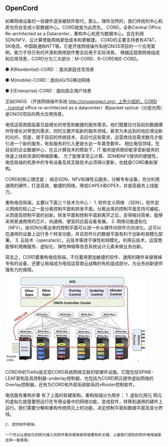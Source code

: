 ## OpenCord

如果网络设备的一些硬件逐渐被软件取代，那么，理所当然的，我们传统的中心机房也将会变成小型数据中心。CORD就是为此而生。
CORD，全称Central Office Re-architected as a Datacenter，重构中心机房为数据中心，旨在利用SDN/NFV、云计算使能网络更低成本和更敏捷。
CORD的主要支持者有AT&T，SK电信，中国联通和NTT等。它是开放网络操作系统ONOS项目的一个应用案例，致力于将已有的开源和商用部件整合应用于实际场景。
根据运营商网络组成和应用场景，CORD分为三大部分：M-CORD、R-CORD和E-CORD。

● R(Residential)-CORD ：面向家庭住宅场景

● M(mobile)-CORD：面向4G/5G移动网络

● E(Enterprise)-CORD：面向政企用户场景

正如ONOS （开放网络操作系统 http://onosproject.org）上所介绍的，CORD（central office re-architected as a datacenter）和packet optical（分组光网）是ONOS项目的两大应用场景。

电信运营商面临着日益增长的带宽和敏捷的服务需求。他们既要应付目前的数据爆炸性增长对带宽的需求，同时又要开拓新的服务领域，甚至为未达到的地区增设新的光纤。但是，居于目前的传统技术，去应付这些需求，运营商往往需求数月才能引进一个新的服务，有些服务的引入更是长达一年甚至数年。
相比电信领域，在目前的企业数据中心，在云计算技术的帮助下，IT 服务提供商却能享受新服务的快速上线和资源的伸缩部署。
为了能够享受云计算、SDN和NFV提供的便捷性，电信局端的机房中的专有设备及其互联技术必须得以更新，也就是CORD重新架构。

CORD的核心理念是：
结合SDN，NFV和弹性云服务，分解专有设备，充分利用通用的硬件，打造高效、敏捷的网络，降低CAPEX和OPEX，并提高服务上线能力。

重构电信局端，主要以下面三个技术为中心：
	1. 软件定义网络 （SDN）。软件定义网络的核心之一是分离控制平面和转发平面。分离出来的控制平面支持可编程，从而提高控制平面的创新。转发平面和控制平面剥离开之后，变得相对简单，能够采用普通商用的芯片，向通用、便宜的白盒设备发展。
	2. 网络功能虚拟化（NFV）。由SDN分离出来的控制平面可以进一步从硬件向软件方向进化。这可以在通用的设备上运行多个转发功能，并且软件化的数据平面有利于创新和规模化部署。
	3. 云技术（openstack）。云技术等效于弹性和规模化。利用云技术，运营商能够利用微服务、虚拟化、弹性伸缩等信息系统设计元素来做业务创新。

简言之，CORD要重构电信局端，不仅要用更加敏捷的软件、通用的硬件来替换掉专有的设备，还要让局端成为电信运营商云战略的有机组成部分，为业务创新提供强有力的保障。

![PNG](images/xos.png)

CORD中的Trellis是实现CORD系统网络互联的软硬件设施。它既包括SPINE-LEAF架构及其控制器-underlay控制器，也包括为CORD网元提供虚拟网络的Overlay控制器，还有为CORD和外部系统联系的vRouter控制软件。

电信服务重构步骤
有了上面的软硬架构，重构局端分为两步：
	1. 虚拟化网元
 	   网元的虚拟化就是要把运行在专用设备中的网络功能，变成软件，转移到通用的硬件上运行。我们需要分解和重构传统网元上的功能，决定控制平面和数据平面及其分界线。

	2. 提供软件框架。

    一个可以让虚拟化的网元接入的软件服务框架是局端重构的关键。上面我们提到的软件堆栈就是这样一套框架。